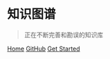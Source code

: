 # 知识图谱

> 正在不断完善和勘误的知识库

[Home](https://virtualfab.top)
[GitHub](https://github.com/neillee95/knowledge-mapping)
[Get Started](#knowledge-mapping)